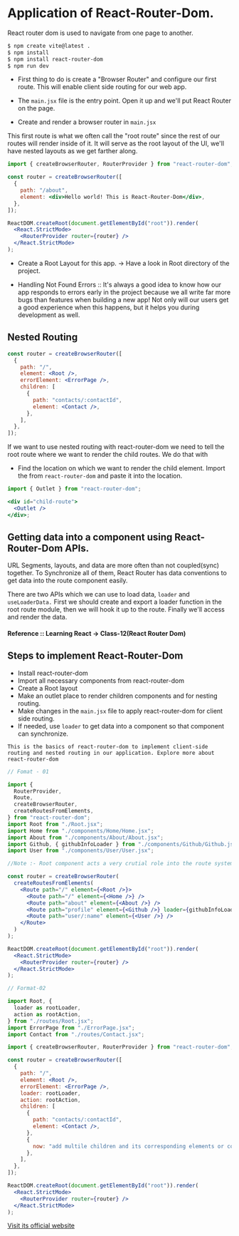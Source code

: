 # Application of React-Router-Dom.

React router dom is used to navigate from one page to another.

```bash
$ npm create vite@latest .
$ npm install
$ npm install react-router-dom
$ npm run dev
```

- First thing to do is create a "Browser Router" and configure our first route. This will enable client side routing for our web app.

- The <code>main.jsx</code> file is the entry point. Open it up and we'll put React Router on the page.

- Create and render a browser router in <code>main.jsx</code>

This first route is what we often call the "root route" since the rest of our routes will render inside of it. It will serve as the root layout of the UI, we'll have nested layouts as we get farther along.

```jsx
import { createBrowserRouter, RouterProvider } from "react-router-dom";

const router = createBrowserRouter([
  {
    path: "/about",
    element: <div>Hello world! This is React-Router-Dom</div>,
  },
]);

ReactDOM.createRoot(document.getElementById("root")).render(
  <React.StrictMode>
    <RouterProvider router={router} />
  </React.StrictMode>
);
```

- Create a Root Layout for this app. -> Have a look in Root directory of the project.

- Handling Not Found Errors :: It's always a good idea to know how our app responds to errors early in the project because we all write far more bugs than features when building a new app! Not only will our users get a good experience when this happens, but it helps you during development as well.

## Nested Routing

```jsx
const router = createBrowserRouter([
  {
    path: "/",
    element: <Root />,
    errorElement: <ErrorPage />,
    children: [
      {
        path: "contacts/:contactId",
        element: <Contact />,
      },
    ],
  },
]);
```

If we want to use nested routing with react-router-dom we need to tell the root route where we want to render the child routes. We do that with <code><Outlet/></code>

- Find the location on which we want to render the child element. Import the <code><Outler/></code> from <code>react-router-dom</code> and paste it into the location.

```jsx
import { Outlet } from "react-router-dom";

<div id="child-route">
  <Outlet />
</div>;
```

## Getting data into a component using React-Router-Dom APIs.

URL Segments, layouts, and data are more often than not coupled(sync) together. To Synchronize all of them, React Router has data conventions to get data into the route component easily.

There are two APIs which we can use to load data, <code>loader</code> and <code>useLoaderData.</code> First we should create and export a loader function in the root route module, then we will hook it up to the route. Finally we'll access and render the data.

#### Reference :: Learning React -> Class-12(React Router Dom)

## Steps to implement React-Router-Dom

- Install react-router-dom
- Import all necessary components from react-router-dom
- Create a Root layout
- Make an outlet place to render children components and for nesting routing.
- Make changes in the <code>main.jsx</code> file to apply react-router-dom for client side routing.
- If needed, use <code>loader</code> to get data into a component so that component can synchronize.

<code>This is the basics of react-router-dom to implement client-side routing and nested routing in our application. Explore more about react-router-dom</code>

```jsx
// Fomat - 01

import {
  RouterProvider,
  Route,
  createBrowserRouter,
  createRoutesFromElements,
} from "react-router-dom";
import Root from "./Root.jsx";
import Home from "./components/Home/Home.jsx";
import About from "./components/About/About.jsx";
import Github, { githubInfoLoader } from "./components/Github/Github.jsx";
import User from "./components/User/User.jsx";

//Note :- Root component acts a very crutial role into the route system. It allows to render it's child route into it like a nesting routing. It acts like a Root layout of our application.

const router = createBrowserRouter(
  createRoutesFromElements(
    <Route path="/" element={<Root />}>
      <Route path="/" element={<Home />} />
      <Route path="about" element={<About />} />
      <Route path="profile" element={<Github />} loader={githubInfoLoader} />
      <Route path="user/:name" element={<User />} />
    </Route>
  )
);

ReactDOM.createRoot(document.getElementById("root")).render(
  <React.StrictMode>
    <RouterProvider router={router} />
  </React.StrictMode>
);
```

```jsx
// Format-02

import Root, {
  loader as rootLoader,
  action as rootAction,
} from "./routes/Root.jsx";
import ErrorPage from "./ErrorPage.jsx";
import Contact from "./routes/Contact.jsx";

import { createBrowserRouter, RouterProvider } from "react-router-dom";

const router = createBrowserRouter([
  {
    path: "/",
    element: <Root />,
    errorElement: <ErrorPage />,
    loader: rootLoader,
    action: rootAction,
    children: [
      {
        path: "contacts/:contactId",
        element: <Contact />,
      },
      {
        now: "add multile children and its corresponding elements or components and implement loaders to synchronize the component to better user experience.",
      },
    ],
  },
]);

ReactDOM.createRoot(document.getElementById("root")).render(
  <React.StrictMode>
    <RouterProvider router={router} />
  </React.StrictMode>
);
```

[Visit its official website](https://reactrouter.com/en/main)

